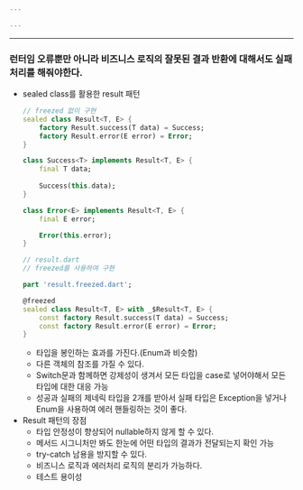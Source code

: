 ```yaml
---

---
```

---
### 런터임 오류뿐만 아니라 비즈니스 로직의 잘못된 결과 반환에 대해서도 실패 처리를 해줘야한다.
- sealed class를 활용한 result 패턴
	```dart
	// freezed 없이 구현
	sealed class Result<T, E> {
		factory Result.success(T data) = Success;
		factory Result.error(E error) = Error;
	}

	class Success<T> implements Result<T, E> {
		final T data;
		
		Success(this.data);
	}

	class Error<E> implements Result<T, E> {
		final E error;

		Error(this.error);
	}

	// result.dart
	// freezed를 사용하여 구현
	
	part 'result.freezed.dart';
	
	@freezed
	sealed class Result<T, E> with _$Result<T, E> {
		const factory Result.success(T data) = Success;
		const factory Result.error(E error) = Error;
	}
	```
	- 타입을 봉인하는 효과를 가진다.(Enum과 비슷함)
	- 다른 객체의 참조를 가질 수 있다.
	- Switch문과 함께하면 강제성이 생겨서 모든 타입을 case로 넣어야해서 모든 타입에 대한 대응 가능
	- 성공과 실패의 제네릭 타입을 2개를 받아서 실패 타입은 Exception을 넣거나 Enum을 사용하여 에러 핸들링하는 것이 좋다.
- Result 패턴의 장점 
	- 타입 안정성이 향상되어 nullable하지 않게 할 수 있다.
	- 메서드 시그니처만 봐도 한눈에 어떤 타입의 결과가 전달되는지 확인 가능
	- try-catch 남용을 방지할 수 있다.
	- 비즈니스 로직과 에러처리 로직의 분리가 가능하다.
	- 테스트 용이성